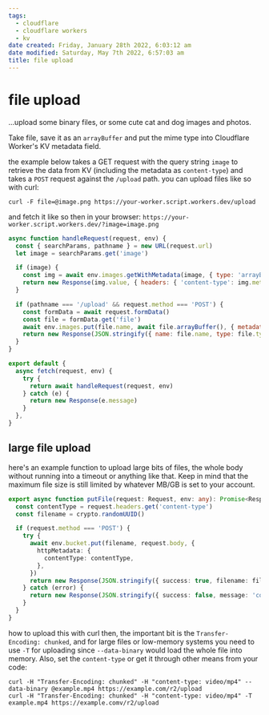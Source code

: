 ```yaml
---
tags:
  - cloudflare
  - cloudflare workers
  - kv
date created: Friday, January 28th 2022, 6:03:12 am
date modified: Saturday, May 7th 2022, 6:57:03 am
title: file upload
---
```


# file upload

…upload some binary files, or some cute cat and dog images and photos.

Take file, save it as an `arrayBuffer` and put the mime type into Cloudflare Worker's KV metadata field.

the example below takes a GET request with the query string `image` to retrieve the data from KV (including the metadata as `content-type`) and takes a `POST` request against the `/upload` path. you can upload files like so with curl:

```
curl -F file=@image.png https://your-worker.script.workers.dev/upload
```

and fetch it like so then in your browser: `https://your-worker.script.workers.dev/?image=image.png`

```javascript
async function handleRequest(request, env) {
  const { searchParams, pathname } = new URL(request.url)
  let image = searchParams.get('image')

  if (image) {
    const img = await env.images.getWithMetadata(image, { type: 'arrayBuffer' })
    return new Response(img.value, { headers: { 'content-type': img.metadata.filetype } })
  }

  if (pathname === '/upload' && request.method === 'POST') {
    const formData = await request.formData()
    const file = formData.get('file')
    await env.images.put(file.name, await file.arrayBuffer(), { metadata: { filetype: file.type } })
    return new Response(JSON.stringify({ name: file.name, type: file.type, size: file.size }))
  }
}

export default {
  async fetch(request, env) {
    try {
      return await handleRequest(request, env)
    } catch (e) {
      return new Response(e.message)
    }
  },
}
```

## large file upload

here's an example function to upload large bits of files, the whole body without running into a timeout or anything like that. Keep in mind that the maximum file size is still limited by whatever MB/GB is set to your account.

```typescript
export async function putFile(request: Request, env: any): Promise<Response> {
  const contentType = request.headers.get('content-type')
  const filename = crypto.randomUUID()

  if (request.method === 'POST') {
    try {
      await env.bucket.put(filename, request.body, {
        httpMetadata: {
          contentType: contentType,
        },
      })
      return new Response(JSON.stringify({ success: true, filename: filename }))
    } catch (error) {
      return new Response(JSON.stringify({ success: false, message: 'could not upload file', error: error }))
    }
  }
}
```

how to upload this with curl then, the important bit is the `Transfer-Encoding: chunked`, and for large files or low-memory systems you need to use `-T` for uploading since `--data-binary` would load the whole file into memory. Also, set the `content-type` or get it through other means from your code:

```shell
curl -H "Transfer-Encoding: chunked" -H "content-type: video/mp4" --data-binary @example.mp4 https://example.com/r2/upload
curl -H "Transfer-Encoding: chunked" -H "content-type: video/mp4" -T example.mp4 https://example.comv/r2/upload
```
